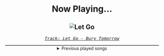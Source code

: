 <div align="center"> 
<h1>Now Playing...</h1>

![Let Go](https://i.scdn.co/image/ab67616d00001e020dd54ee8e4aaf5c0e5de7251)
--
_<samp><a href="https://open.spotify.com/track/3vRFqfcFORdkkePTSK8tfu">Track: Let Go - Bury Tomorrow</a></samp>_

<div style="border: 1px #4B5054 solid"></div>
<details>
  <summary>
    Previous played songs
  </summary>
  <table>
    <thead>
      <tr>
        <th>
          Artist
        </th>
        <th>
          Song
        </th>
        <th>
          Link
        </th>
      </tr>
    </thead>
    <tbody>
      <tr><td>Bury Tomorrow</td><td>Let Go</td><td><a href="https://open.spotify.com/track/3vRFqfcFORdkkePTSK8tfu">https://open.spotify.com/track/3vRFqfcFORdkkePTSK8tfu</a></td></tr><tr><td>Memphis May Fire</td><td>Overdose - feat. Blindside</td><td><a href="https://open.spotify.com/track/69CQf9CTQM4vJ1JVHrjujt">https://open.spotify.com/track/69CQf9CTQM4vJ1JVHrjujt</a></td></tr><tr><td>Samurai Pizza Cats</td><td>Pandastruck</td><td><a href="https://open.spotify.com/track/376OBbVzpyG9rgNn3CC5ke">https://open.spotify.com/track/376OBbVzpyG9rgNn3CC5ke</a></td></tr><tr><td>Versus Me</td><td>Better Off Alone</td><td><a href="https://open.spotify.com/track/5VoE2F0vCeXVmEo4soLavh">https://open.spotify.com/track/5VoE2F0vCeXVmEo4soLavh</a></td></tr><tr><td>Silent Theory</td><td>Emptiness in You - Remix</td><td><a href="https://open.spotify.com/track/5opIBX7NJrRZRqL4PiCDPX">https://open.spotify.com/track/5opIBX7NJrRZRqL4PiCDPX</a></td></tr><tr><td>Chaoseum</td><td>Life 4 Sale</td><td><a href="https://open.spotify.com/track/5hcOrRZKiMc4fuE3lMDFOp">https://open.spotify.com/track/5hcOrRZKiMc4fuE3lMDFOp</a></td></tr><tr><td>VÆNTIS</td><td>The Last Of Us</td><td><a href="https://open.spotify.com/track/3zza3ONFVu5icp7uvIF4b0">https://open.spotify.com/track/3zza3ONFVu5icp7uvIF4b0</a></td></tr><tr><td>The Browning</td><td>OMNI</td><td><a href="https://open.spotify.com/track/6Ud1tsf0yNR4EGy55KZrvg">https://open.spotify.com/track/6Ud1tsf0yNR4EGy55KZrvg</a></td></tr><tr><td>Youth Never Dies</td><td>Awaken</td><td><a href="https://open.spotify.com/track/5HZS0Vq4lzPyXR3s1qfjvg">https://open.spotify.com/track/5HZS0Vq4lzPyXR3s1qfjvg</a></td></tr><tr><td>Savage Hands</td><td>Trust Issues</td><td><a href="https://open.spotify.com/track/4UqUSWbw8ypKKwkbC6k6Jl">https://open.spotify.com/track/4UqUSWbw8ypKKwkbC6k6Jl</a></td></tr><tr><td>Bad Wolves</td><td>Say It Again (feat. The Rasmus)</td><td><a href="https://open.spotify.com/track/4Vew5V90WYD82kvcEJLldI">https://open.spotify.com/track/4Vew5V90WYD82kvcEJLldI</a></td></tr><tr><td>Zero 9:36</td><td>Here To Bleed</td><td><a href="https://open.spotify.com/track/1DFMShSkGQrzRbKqOM1fcc">https://open.spotify.com/track/1DFMShSkGQrzRbKqOM1fcc</a></td></tr><tr><td>Solence</td><td>Dead_Alive</td><td><a href="https://open.spotify.com/track/4pZJXU5qsZfWj5Gnp5UgSR">https://open.spotify.com/track/4pZJXU5qsZfWj5Gnp5UgSR</a></td></tr><tr><td>Solence</td><td>Angels Calling</td><td><a href="https://open.spotify.com/track/0y2JgdmUmRWrTMXZhSinDe">https://open.spotify.com/track/0y2JgdmUmRWrTMXZhSinDe</a></td></tr><tr><td>AVRALIZE</td><td>bite my tongue</td><td><a href="https://open.spotify.com/track/2HJ6AOtp1gkrQcPUixfprn">https://open.spotify.com/track/2HJ6AOtp1gkrQcPUixfprn</a></td></tr><tr><td>Annisokay</td><td>My Effigy</td><td><a href="https://open.spotify.com/track/2yeIjXWp9wp2pPfywwiumU">https://open.spotify.com/track/2yeIjXWp9wp2pPfywwiumU</a></td></tr><tr><td>Atreyu</td><td>Dead</td><td><a href="https://open.spotify.com/track/3ruUNrY3Vr7D84QnvNrcGt">https://open.spotify.com/track/3ruUNrY3Vr7D84QnvNrcGt</a></td></tr><tr><td>We Came As Romans</td><td>bad luck</td><td><a href="https://open.spotify.com/track/4l6m1x05ChXrZA7GEoQtO6">https://open.spotify.com/track/4l6m1x05ChXrZA7GEoQtO6</a></td></tr><tr><td>Vicious Rain</td><td>Spitting Blood Again</td><td><a href="https://open.spotify.com/track/4IEV0SYnUEGqIrTqCPIO9O">https://open.spotify.com/track/4IEV0SYnUEGqIrTqCPIO9O</a></td></tr><tr><td>Kingdom Of Giants</td><td>Digital Hell</td><td><a href="https://open.spotify.com/track/4bqhilHNnWjhLX7IJXoXVA">https://open.spotify.com/track/4bqhilHNnWjhLX7IJXoXVA</a></td></tr>
    </tbody>
  </table>
</details>

</div>
